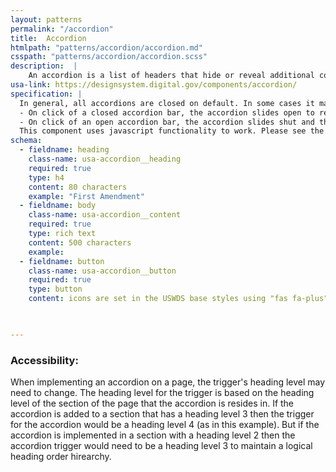 ```yaml
---
layout: patterns
permalink: "/accordion"
title:  Accordion
htmlpath: "patterns/accordion/accordion.md"
csspath: "patterns/accordion/accordion.scss"
description:  |
    An accordion is a list of headers that hide or reveal additional content when selected. They are helpful for keeping pages clean and easy to navigate.
usa-link: https://designsystem.digital.gov/components/accordion/
specification: |
  In general, all accordions are closed on default. In some cases it maybe aventagious to have the first accordion in open state on load, but this technique should be used sparingly.
  - On click of a closed accordion bar, the accordion slides open to reveal the content inside, and the fa-plus icon switches to fa-minus. Any other open accordion will close.
  - On click of an open accordion bar, the accordion slides shut and the fa-minus icon is switched to the fa-plus.
  This component uses javascript functionality to work. Please see the documentation on USWDS for more information.
schema: 
  - fieldname: heading
    class-name: usa-accordion__heading
    required: true
    type: h4
    content: 80 characters
    example: "First Amendment"
  - fieldname: body
    class-name: usa-accordion__content
    required: true
    type: rich text
    content: 500 characters
    example: 
  - fieldname: button
    class-name: usa-accordion__button
    required: true
    type: button
    content: icons are set in the USWDS base styles using "fas fa-plus" and "fas fa-minus".
 


---
```

<!--- if extra information is needed for this pattern, write here in Markdown. -->
<!--- to learn markdown format go to https://docs.github.com/en/github/writing-on-github/basic-writing-and-formatting-syntax -->

### Accessibility:
When implementing an accordion on a page, the trigger's heading level may need to change. The heading level for the trigger is based on the heading level of the section of the page that the accordion is resides in. If the accordion is added to a section that has a heading level 3 then the trigger for the accordion would be a heading level 4 (as in this example). But if the accordion is implemented in a section with a heading level 2 then the accordion trigger would need to be a heading level 3 to maintain a logical heading order hirearchy.
